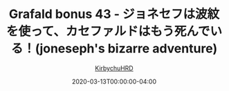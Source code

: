 ---
title: "Grafald bonus 43 - ジョネセフは波紋を使って、カセファルドはもう死んでいる！(joneseph's bizarre adventure)"
type: "image"
date: 2020-03-13T00:00:00-04:00
draft: false
categories:
- comics
- collaborations
tags:
- grafald
image_path: "/projects/grafald/comics/img/2020/bonus_43.png"
alt_text: ""
author: "[KirbychuHRD](https://cohost.org/KirbychuHRD)"
---